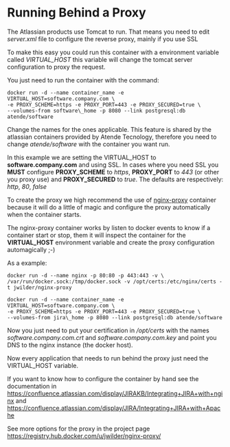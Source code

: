 # Running Behind a Proxy

The Atlassian products use Tomcat to run. That means you need to edit *server.xml*
file to configure the reverse proxy, mainly if you use SSL

To make this easy you could run this container with a environment variable called *VIRTUAL_HOST* this variable will change the tomcat server configuration
to proxy the request.

You just need to run the container with the command:

```
docker run -d --name container_name -e VIRTUAL_HOST=software.company.com \
-e PROXY_SCHEME=https -e PROXY_PORT=443 -e PROXY_SECURED=true \
--volumes-from software\_home -p 8080 --link postgresql:db atende/software
```

Change the names for the ones applicable. This feature is shared by the atlassian
containers provided by Atende Tecnology, therefore you need to change
*atende/software* with the container you want run.

In this example we are setting the VIRTUAL_HOST to **software.company.com** and
using SSL. In cases where you need SSL you **MUST** configure **PROXY_SCHEME**
to *https*, **PROXY_PORT** to *443* (or other you proxy use) and **PROXY_SECURED**
to *true*. The defaults are respectively: *http*, *80*, *false*

To create the proxy we high recommend the use of
[nginx-proxy](https://registry.hub.docker.com/u/jwilder/nginx-proxy/) container
because it will do a little of magic and configure the proxy automatically when
the container starts.

The nginx-proxy container works by listen to docker events to know if a container
start or stop, them it will inspect the container for the **VIRTUAL_HOST**
environment variable and create the proxy configuration automagically ;-)

As a example:

```
docker run -d --name nginx -p 80:80 -p 443:443 -v \
/var/run/docker.sock:/tmp/docker.sock -v /opt/certs:/etc/nginx/certs -t jwilder/nginx-proxy

docker run -d --name container_name -e VIRTUAL_HOST=software.company.com \
-e PROXY_SCHEME=https -e PROXY_PORT=443 -e PROXY_SECURED=true \
--volumes-from jira\_home -p 8080 --link postgresql:db atende/software
```

Now you just need to put your certification in */opt/certs* with the names
*software.company.com.crt* and *software.company.com.key* and point you DNS to
the nginx instance (the docker host).

Now every application that needs to run behind the proxy just need the VIRTUAL_HOST variable.

If you want to know how to configure the container by hand see the documentation
in https://confluence.atlassian.com/display/JIRAKB/Integrating+JIRA+with+nginx
and https://confluence.atlassian.com/display/JIRA/Integrating+JIRA+with+Apache

See more options for the proxy in the project page
https://registry.hub.docker.com/u/jwilder/nginx-proxy/
